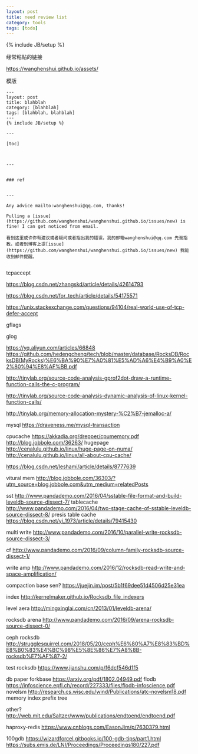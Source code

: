 ```yaml
---
layout: post
title: need review list
category: tools
tags: [todo]
---
```

{% include JB/setup %}



经常粘贴的链接

https://wanghenshui.github.io/assets/



模版

```
---
layout: post
title: blahblah
category: [blahblah]
tags: [blahblah, blahblah]
---
{% include JB/setup %}

---

[toc]



---


### ref


---

Any advice mailto:wanghenshui@qq.com, thanks! 

Pulling a [issue](https://github.com/wanghenshui/wanghenshui.github.io/issues/new) is fine! I can get noticed from email.

看到这里或许你有建议或者疑问或者指出我的错误，我的邮箱wanghenshui@qq.com 先谢指教。或者到博客上提[issue](https://github.com/wanghenshui/wanghenshui.github.io/issues/new) 我能收到邮件提醒。


```





tcpaccept

https://blog.csdn.net/zhangskd/article/details/42614793

https://blog.csdn.net/for_tech/article/details/54175571

https://unix.stackexchange.com/questions/94104/real-world-use-of-tcp-defer-accept

gflags

glog

https://yq.aliyun.com/articles/66848
https://github.com/hedengcheng/tech/blob/master/database/RocksDB/RocksDB(MyRocks)%E6%BA%90%E7%A0%81%E5%AD%A6%E4%B9%A0%E2%80%94%E8%AF%BB.pdf

http://tinylab.org/source-code-analysis-gprof2dot-draw-a-runtime-function-calls-the-c-program/

http://tinylab.org/source-code-analysis-dynamic-analysis-of-linux-kernel-function-calls/

http://tinylab.org/memory-allocation-mystery-%C2%B7-jemalloc-a/

mysql
https://draveness.me/mysql-transaction

cpucache
https://akkadia.org/drepper/cpumemory.pdf
http://blog.jobbole.com/36263/
hugepage 
http://cenalulu.github.io/linux/huge-page-on-numa/
http://cenalulu.github.io/linux/all-about-cpu-cache/

https://blog.csdn.net/leshami/article/details/8777639

vitural mem http://blog.jobbole.com/36303/?utm_source=blog.jobbole.com&utm_medium=relatedPosts

sst
http://www.pandademo.com/2016/04/sstable-file-format-and-build-leveldb-source-dissect-7/
tablecache
http://www.pandademo.com/2016/04/two-stage-cache-of-sstable-leveldb-source-dissect-8/
presis table cache
https://blog.csdn.net/yi_1973/article/details/79415430

multi write http://www.pandademo.com/2016/10/parallel-write-rocksdb-source-dissect-3/

cf
http://www.pandademo.com/2016/09/column-family-rocksdb-source-dissect-1/

write amp
http://www.pandademo.com/2016/12/rocksdb-read-write-and-space-amplification/

compaction base sen?
https://juejin.im/post/5b1f69dee51d4506d25e31ea

index
http://kernelmaker.github.io/Rocksdb_file_indexers

level aera
http://mingxinglai.com/cn/2013/01/leveldb-arena/

rocksdb arena http://www.pandademo.com/2016/09/arena-rocksdb-source-dissect-0/

ceph rocksdb http://strugglesquirrel.com/2018/05/20/ceph%E6%80%A7%E8%83%BD%E8%B0%83%E4%BC%98%E5%8E%86%E7%A8%8B-rocksdb%E7%AF%87-2/


test rocksdb 
https://www.jianshu.com/p/f6dcf546d1f5

db paper
forkbase
https://arxiv.org/pdf/1802.04949.pdf
flodb
https://infoscience.epfl.ch/record/227333/files/flodb-infoscience.pdf
novelsm
http://research.cs.wisc.edu/wind/Publications/atc-novelsm18.pdf
memory index prefix tree

other?
http://web.mit.edu/Saltzer/www/publications/endtoend/endtoend.pdf

haproxy-redis
https://www.cnblogs.com/EasonJim/p/7630379.html

100gdb https://wizardforcel.gitbooks.io/100-gdb-tips/part1.html
https://subs.emis.de/LNI/Proceedings/Proceedings180/227.pdf






